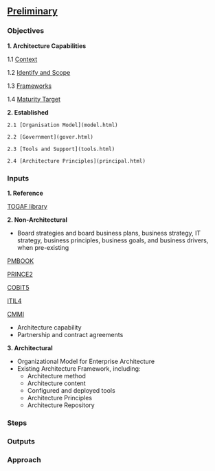 

## [Preliminary](index.html)

### Objectives

**1. Architecture Capabilities**

   1.1 [Context](context.html)
    
   1.2 [Identify and Scope](scope.html)
    
   1.3 [Frameworks](frame.html)
    
   1.4 [Maturity Target](target.html)
    
**2. Established**

    2.1 [Organisation Model](model.html)
    
    2.2 [Government](gover.html)
    
    2.3 [Tools and Support](tools.html)
    
    2.4 [Architecture Principles](principal.html)
    

### Inputs

**1. Reference**
    
   [TOGAF library](https://pubs.opengroup.org/architecture/togaf9-doc/arch/)
   
**2. Non-Architectural**

   - Board strategies and board business plans, business strategy, IT strategy, business principles, business goals, and business drivers, when pre-existing
    
   [PMBOOK](https://latunys.github.io/pm/pmbook.html)
   
   [PRINCE2](https://latunys.github.io/pm/prince.html)
   
   [COBIT5](https://latunys.github.io/?/cobit.html)
   
   [ITIL4](https://latunys.github.io/?/itil.html)
   
   [CMMI](https://latunys.github.io/?/cmmi.html)
   
   - Architecture capability
   - Partnership and contract agreements

**3. Architectural**

- Organizational Model for Enterprise Architecture 
- Existing Architecture Framework, including: 
  - Architecture method
  - Architecture content
  - Configured and deployed tools
  - Architecture Principles
  - Architecture Repository

### Steps

### Outputs

### Approach

